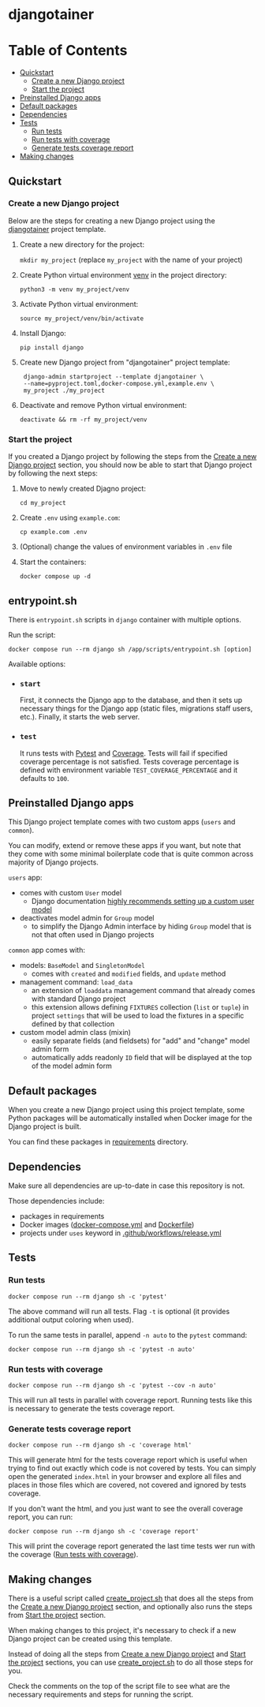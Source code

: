 # djangotainer

Table of Contents
=================

* [Quickstart](#quickstart)
  * [Create a new Django project](#create-a-new-django-project)
  * [Start the project](#start-the-project)
* [Preinstalled Django apps](#preinstalled-django-apps)
* [Default packages](#default-packages)
* [Dependencies](#dependencies)
* [Tests](#tests)
  * [Run tests](#run-tests)
  * [Run tests with coverage](#run-tests-with-coverage)
  * [Generate tests coverage report](#generate-tests-coverage-report)
* [Making changes](#making-changes)


## Quickstart

### Create a new Django project

Below are the steps for creating a new Django project using the
[djangotainer](https://github.com/roknicmilos/djangotainer) project
template.

1. Create a new directory for the project:

   `mkdir my_project`
   (replace `my_project` with the name of your project)

2. Create Python virtual environment [venv](https://docs.python.org/3/library/venv.html) in the project directory:

   `python3 -m venv my_project/venv`

3. Activate Python virtual environment:

   `source my_project/venv/bin/activate`

4. Install Django:

   `pip install django`

5. Create new Django project from "djangotainer" project template:

   ```shell
    django-admin startproject --template djangotainer \
    --name=pyproject.toml,docker-compose.yml,example.env \
    my_project ./my_project
   ```

6. Deactivate and remove Python virtual environment:

   `deactivate && rm -rf my_project/venv`

### Start the project

If you created a Django project by following the steps from the
[Create a new Django project](#create-a-new-django-project) section,
you should now be able to start that Django project by following the
next steps:

1. Move to newly created Djagno project:

   `cd my_project`

2. Create `.env` using `example.com`:

   `cp example.com .env`

3. (Optional) change the values of environment variables in `.env` file

4. Start the containers:

   `docker compose up -d`

## entrypoint.sh

There is `entrypoint.sh` scripts in `django` container with multiple
options.

Run the script:

    docker compose run --rm django sh /app/scripts/entrypoint.sh [option]

Available options:

- ### `start`

    First, it connects the Django app to the database, and then
    it sets up necessary things for the Django app (static files,
    migrations staff users, etc.).
    Finally, it starts the web server.

- ### `test`

    It runs tests with [Pytest](https://docs.pytest.org/)
    and [Coverage](https://coverage.readthedocs.io/).
    Tests will fail if specified coverage percentage is not
    satisfied.
    Tests coverage percentage is defined with environment
    variable `TEST_COVERAGE_PERCENTAGE` and it defaults to `100`.

## Preinstalled Django apps

This Django project template comes with two custom apps
(`users` and `common`).

You can modify, extend or remove these apps if you want,
but note that they come with some minimal boilerplate code
that is quite common across majority of Django projects.

`users` app:

- comes with custom `User` model
  - Django documentation [highly recommends setting up a
    custom user model](https://docs.djangoproject.com/en/4.2/topics/auth/customizing/#using-a-custom-user-model-when-starting-a-project)
- deactivates model admin for `Group` model
  - to simplify the Django Admin interface by hiding `Group`
    model that is not that often used in Django projects

`common` app comes with:

- models: `BaseModel` and `SingletonModel`
  - comes with `created` and `modified` fields, and `update` method
- management command: `load_data`
  - an extension of `loaddata` management command that
    already comes with standard Django project
  - this extension allows defining `FIXTURES` collection
    (`list` or `tuple`) in project `settings` that will be used to
    load the fixtures in a specific defined by that collection
- custom model admin class (mixin)
  - easily separate fields (and fieldsets) for "add" and "change"
    model admin form
  - automatically adds readonly `ID` field that will be displayed at
    the top of the model admin form

## Default packages

When you create a new Django project using this project template,
some Python packages will be automatically installed when Docker
image for the Django project is built.

You can find these packages in [requirements](requirements) directory.

## Dependencies

Make sure all dependencies are up-to-date in case this repository
is not.

Those dependencies include:

- packages in requirements
- Docker images ([docker-compose.yml](docker-compose.yml)
  and [Dockerfile](Dockerfile))
- projects under `uses` keyword in [.github/workflows/release.yml](.github/workflows/release.yml)

## Tests

### Run tests

    docker compose run --rm django sh -c 'pytest'

The above command will run all tests.
Flag `-t` is optional (it provides additional output coloring when used).

To run the same tests in parallel, append `-n auto` to the `pytest` command:

    docker compose run --rm django sh -c 'pytest -n auto'

### Run tests with coverage

    docker compose run --rm django sh -c 'pytest --cov -n auto'

This will run all tests in parallel with coverage report.
Running tests like this is necessary to generate the tests coverage report.

### Generate tests coverage report

    docker compose run --rm django sh -c 'coverage html'

This will generate html for the tests coverage report which is useful when trying
to find out exactly which code is not covered by tests.
You can simply open the generated `index.html` in your browser and explore all files
and places in those files which are covered, not covered and ignored by tests coverage.

If you don't want the html, and you just want to see the overall coverage report, you
can run:

    docker compose run --rm django sh -c 'coverage report'

This will print the coverage report generated the last time tests wer run with the
coverage ([Run tests with coverage](#run-tests-with-coverage)).

## Making changes

There is a useful script called [create_project.sh](scripts/create_project.sh)
that does all the steps from the [Create a new Django project](#create-a-new-django-project)
section, and optionally also runs the steps from [Start the project](#start-the-project)
section.

When making changes to this project, it's necessary to check
if a new Django project can be created using this template.

Instead of doing all the steps from [Create a new Django project](#create-a-new-django-project)
and [Start the project](#start-the-project) sections, you can
use [create_project.sh](scripts/create_project.sh) to do all those
steps for you.

Check the comments on the top of the script file to see what are the
necessary requirements and steps for running the script.
